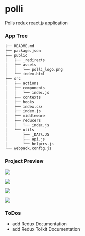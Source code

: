 # polli

Polls redux react.js application

### App Tree

```bash
├── README.md
├── package.json
├── public
│   ├── _redirects
│   ├── assets
│   │   └── polli_logo.png
│   └── index.html
├── src
│   ├── actions
│   ├── components
│   │   └── index.js
│   ├── contexts
│   ├── hooks
│   ├── index.css
│   ├── index.js
│   ├── middleware
│   ├── reducers
│   │   └── index.js
│   └── utils
│       ├── _DATA.JS
│       ├── api.js
│       └── helpers.js
└── webpack.config.js
```

### Project Preview

![](https://user-images.githubusercontent.com/2933430/81010664-d78baf00-8e13-11ea-855e-359382ee9be9.png)

![](https://user-images.githubusercontent.com/2933430/81010657-d5c1eb80-8e13-11ea-9722-970250dcddec.png)

![](https://user-images.githubusercontent.com/2933430/81010652-d2c6fb00-8e13-11ea-8fa2-188b87f15db0.png)

![](https://user-images.githubusercontent.com/2933430/81010661-d65a8200-8e13-11ea-8db2-4571602b9fa1.png)

### ToDos

- add Redux Documentation
- add Redux Tollkit Documentation
